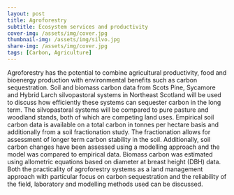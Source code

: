 ```yaml
---
layout: post
title: Agroforestry
subtitle: Ecosystem services and productivity
cover-img: /assets/img/cover.jpg
thumbnail-img: /assets/img/silvo.jpg
share-img: /assets/img/cover.jpg
tags: [Carbon, Agriculture]
---
```


Agroforestry has the potential to combine agricultural productivity, food and bioenergy production with environmental benefits such as carbon sequestration. Soil and biomass carbon data from Scots Pine, Sycamore and Hybrid Larch silvopastoral systems in Northeast Scotland will be used to discuss how efficiently these systems can sequester carbon in the long term. The silvopastoral systems will be compared to pure pasture and woodland stands, both of which are competing land uses. Empirical soil carbon data is available on a total carbon in tonnes per hectare basis and additionally from a soil fractionation study. The fractionation allows for assessment of longer term carbon stability in the soil. Additionally, soil carbon changes have been assessed using a modelling approach and the model was compared to empirical data. Biomass carbon was estimated using allometric equations based on diameter at breast height (DBH) data. Both the practicality of agroforestry systems as a land management approach with particular focus on carbon sequestration and the reliability of the field, laboratory and modelling methods used can be discussed. 
